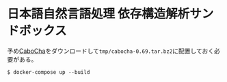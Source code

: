 # 日本語自然言語処理 依存構造解析サンドボックス

予め[CaboCha](https://taku910.github.io/cabocha/)をダウンロードして`tmp/cabocha-0.69.tar.bz2`に配置しておく必要がある。

```
$ docker-compose up --build
```
